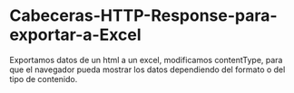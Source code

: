 # Cabeceras-HTTP-Response-para-exportar-a-Excel
Exportamos datos de un html a un excel, modificamos contentType, para que el navegador pueda mostrar los datos dependiendo del formato o del tipo de contenido.
